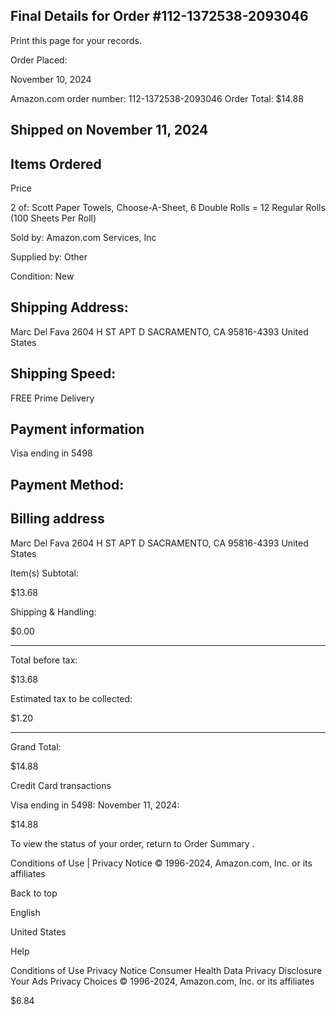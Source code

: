 <!-- image -->

## Final Details for Order #112-1372538-2093046

Print this page for your records.

Order Placed:

November 10, 2024

Amazon.com order number: 112-1372538-2093046 Order Total: $14.88

## Shipped on November 11, 2024

## Items Ordered

Price

2 of: Scott Paper Towels, Choose-A-Sheet, 6 Double Rolls = 12 Regular Rolls (100 Sheets Per Roll)

Sold by: Amazon.com Services, Inc

Supplied by: Other

Condition: New

## Shipping Address:

Marc Del Fava 2604 H ST APT D SACRAMENTO, CA 95816-4393 United States

## Shipping Speed:

FREE Prime Delivery

## Payment information

Visa  ending in 5498

## Payment Method:

## Billing address

Marc Del Fava 2604 H ST APT D SACRAMENTO, CA 95816-4393 United States

Item(s) Subtotal:

$13.68

Shipping & Handling:

$0.00

-----

Total before tax:

$13.68

Estimated tax to be collected:

$1.20

-----

Grand Total:

$14.88

Credit Card transactions

Visa ending in 5498: November 11, 2024:

$14.88

To view the status of your order, return to Order Summary .

Conditions of Use | Privacy Notice © 1996-2024, Amazon.com, Inc. or its affiliates

Back to top

English

United States

Help

Conditions of Use Privacy Notice Consumer Health Data Privacy Disclosure Your Ads Privacy Choices © 1996-2024, Amazon.com, Inc. or its affiliates

$6.84